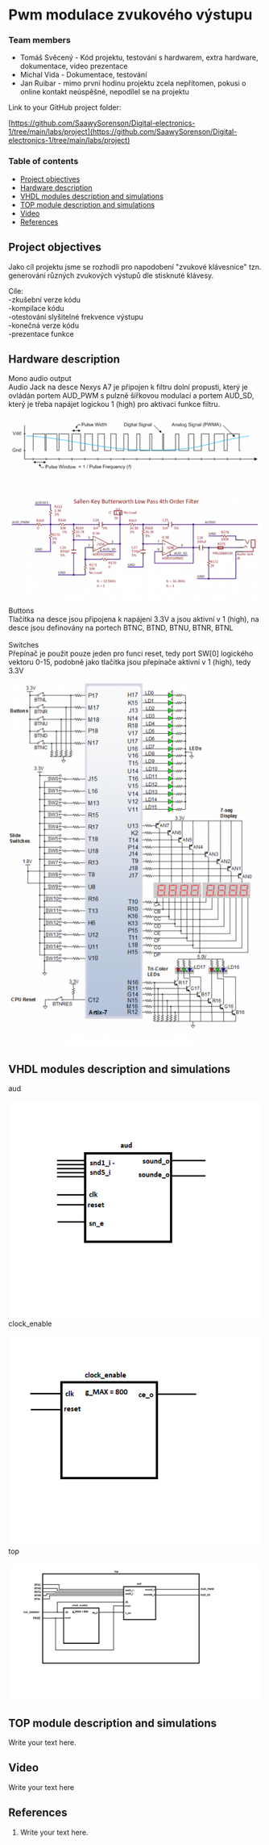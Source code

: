 # Pwm modulace zvukového výstupu

### Team members

* Tomáš Svěcený - Kód projektu, testování s hardwarem, extra hardware, dokumentace, video prezentace
* Michal Vida - Dokumentace, testování
* Jan Ruibar - mimo první hodinu projektu zcela nepřítomen, pokusi o online kontakt neúspěšné, nepodílel se na projektu

Link to your GitHub project folder:

   [https://github.com/SaawySorenson/Digital-electronics-1/tree/main/labs/project](https://github.com/SaawySorenson/Digital-electronics-1/tree/main/labs/project)


### Table of contents
* [Project objectives](#objectives)
* [Hardware description](#hardware)
* [VHDL modules description and simulations](#modules)
* [TOP module description and simulations](#top)
* [Video](#video)
* [References](#references)


<a name="objectives"></a>
## Project objectives

Jako cíl projektu jsme se rozhodli pro napodobení "zvukové klávesnice" tzn. generování různých zvukových výstupů dle stisknuté klávesy.

Cíle:<br>
-zkušební verze kódu <br>
-kompilace kódu<br>
-otestování slyšitelné frekvence výstupu<br>
-konečná verze kódu<br>
-prezentace funkce<br>


<a name="hardware"></a>
## Hardware description

Mono audio output<br>
Audio Jack na desce Nexys A7 je připojen k filtru dolní propusti, který je ovládán portem AUD_PWM s pulzně šířkovou modulací a portem AUD_SD, 
který je třeba napájet logickou 1 (high) pro aktivaci funkce filtru. <br>
<br>
![pwm](images/pwm.png)<br>
<br>
![filter](images/filter.png)<br>
Buttons<br>
Tlačítka na desce jsou připojena k napájení 3.3V a jsou aktivní v 1 (high), na desce jsou definovány na portech BTNC, BTND, BTNU, BTNR, BTNL<br>
<br>
Switches<br>
Přepínač je použit pouze jeden pro funci reset, tedy port SW[0] logického vektoru 0-15, podobně jako tlačítka jsou přepínače aktivní v 1 (high), tedy 3.3V<br>
<br>
![scheme](images/scheme.png)




<a name="modules"></a>
## VHDL modules description and simulations

aud<br>
<br>
![scheme](images/aud_block.png)
<br>
clock_enable<br>
<br>
![scheme](images/clock_block.png)
<br>
top<br>
<br>
![scheme](images/top_block.png)
<br>

<a name="top"></a>
## TOP module description and simulations

Write your text here.


<a name="video"></a>
## Video

Write your text here


<a name="references"></a>
## References

1. Write your text here.
